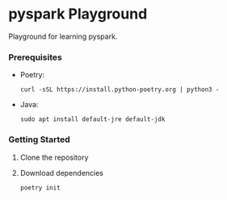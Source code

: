 # pyspark Playground 

Playground for learning pyspark. 

### Prerequisites

* Poetry: 

    ```shell
    curl -sSL https://install.python-poetry.org | python3 -
    ```

* Java: 

    ```shell
    sudo apt install default-jre default-jdk
    ```

### Getting Started

1. Clone the repository

2. Download dependencies

    ```shell
    poetry init
    ```

